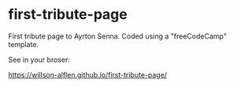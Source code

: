# first-tribute-page
 First tribute page to Ayrton Senna. Coded using a "freeCodeCamp" template.
 
 See in your broser:
 
 https://willson-alflen.github.io/first-tribute-page/

